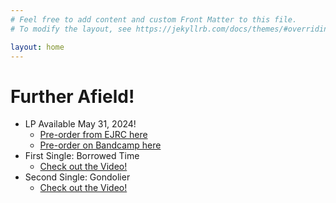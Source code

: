 ```yaml
---
# Feel free to add content and custom Front Matter to this file.
# To modify the layout, see https://jekyllrb.com/docs/themes/#overriding-theme-defaults

layout: home
---
```


# Further Afield!

-   LP Available May 31, 2024!
    -   [Pre-order from EJRC here](https://ernestjenning.limitedrun.com/products/778312)
    -   [Pre-order on Bandcamp here](https://plusminusnyc.bandcamp.com/album/further-afield)
-   First Single: Borrowed Time
    -   [Check out the Video!](https://youtu.be/UJKDO7uQCeM)
-   Second Single: Gondolier
    -   [Check out the Video!](https://youtu.be/Fi9gp52e68Y)
